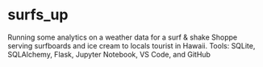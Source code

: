 # surfs_up
Running some analytics on a weather data for a surf &amp; shake Shoppe serving surfboards and ice cream to locals tourist in Hawaii. Tools: SQLite, SQLAlchemy, Flask, Jupyter Notebook, VS Code, and GitHub
